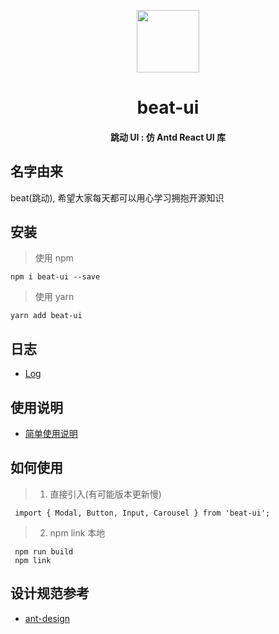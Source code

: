 <p align="center">
<img src="https://avatars0.githubusercontent.com/u/45530743?s=400&u=26b5865c9b615f7608002adac5ebf9c9252ccd50&v=4" width="100"/>
</p>

<h1 align="center">
beat-ui
</h1>

<h4 align="center">
跳动 UI : 仿 Antd React UI 库
</h4>


## 名字由来
beat(跳动), 希望大家每天都可以用心学习拥抱开源知识

## 安装
> 使用 npm 
```
npm i beat-ui --save
```

> 使用 yarn
```
yarn add beat-ui
```

## 日志

- [Log](https://github.com/xingdongyu1994/beat-ui/blob/master/LOG.md)

## 使用说明

- [简单使用说明](https://github.com/xingdongyu1994/beat-ui/blob/master/COURSE.md)

## 如何使用

> 1. 直接引入(有可能版本更新慢)

     import { Modal, Button, Input, Carousel } from 'beat-ui';

> 2. npm link 本地
   
     npm run build   
     npm link

## 设计规范参考

- [ant-design](https://github.com/ant-design/ant-design)

